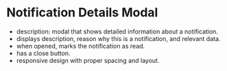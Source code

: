 # Notification Details Modal

- description: modal that shows detailed information about a notification.
- displays description, reason why this is a notification, and relevant data.
- when opened, marks the notification as read.
- has a close button.
- responsive design with proper spacing and layout.

